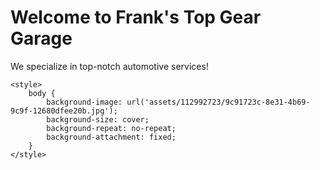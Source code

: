 <!DOCTYPE html>
<html>
<head>
    <title>Franks Top Gear Garage</title>
</head>
<body>
    <h1>Welcome to Frank's Top Gear Garage</h1>
    <p>We specialize in top-notch automotive services!</p>
</body>
</html>
<!DOCTYPE html>
<html>
<head>
    <link rel="stylesheet" type="text/css" href="styles.css">
</head>
<body>
    <!-- Your HTML content goes here -->

    <style>
        body {
            background-image: url('assets/112992723/9c91723c-8e31-4b69-9c9f-12680dfee20b.jpg');
            background-size: cover;
            background-repeat: no-repeat;
            background-attachment: fixed;
        }
    </style>
</body>
</html>
